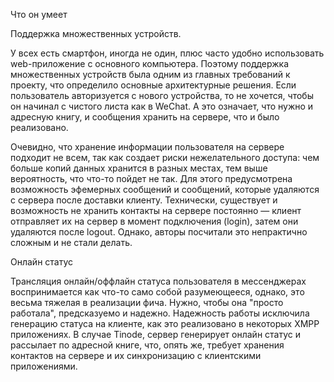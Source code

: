 Что он умеет

Поддержка множественных устройств.

У всех есть смартфон, иногда не один, плюс часто удобно использовать web-приложение с основного компьютера. Поэтому поддержка множественных устройств была одним из главных требований к проекту, что определило основные архитектурные решения. Если пользователь авторизуется с нового устройства, то не хочется, чтобы он начинал с чистого листа как в WeChat. А это означает, что нужно и адресную книгу, и сообщения хранить на сервере, что и было реализовано.

Очевидно, что хранение информации пользователя на сервере подходит не всем, так как создает риски нежелательного доступа: чем больше копий данных хранится в разных местах, тем выше вероятность, что что-то пойдет не так. Для этого предусмотрена возможность эфемерных сообщений и сообщений, которые удаляются с сервера после доставки клиенту. Технически, существует и возможность не хранить контакты на сервере постоянно — клиент отправляет их на сервер в момент подключения (login), затем они удаляются после logout. Однако, авторы посчитали это непрактично сложным и не стали делать.

Онлайн статус

Трансляция онлайн/оффлайн статуса пользователя в мессенджерах воспринимается как что-то само собой разумеющееся, однако, это весьма тяжелая в реализации фича. Нужно, чтобы она "просто работала", предсказуемо и надежно. Надежность работы исключила генерацию статуса на клиенте, как это реализовано в некоторых XMPP приложениях. В случае Tinode, сервер генерирует онлайн статус и рассылает по адресной книге, что, опять же, требует хранения контактов на сервере и их синхронизацию с клиентскими приложениями.
